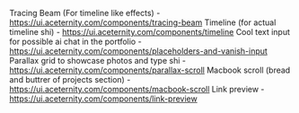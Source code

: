 Tracing Beam (For timeline like effects) - https://ui.aceternity.com/components/tracing-beam
Timeline (for actual timeline shi) - https://ui.aceternity.com/components/timeline
Cool text input for possible ai chat in the portfolio - https://ui.aceternity.com/components/placeholders-and-vanish-input
Parallax grid to showcase photos and type shi - https://ui.aceternity.com/components/parallax-scroll
Macbook scroll (bread and buttrer of projects section) - https://ui.aceternity.com/components/macbook-scroll
Link preview - https://ui.aceternity.com/components/link-preview
